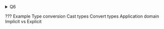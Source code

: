 <details>
<summary>Q6</summary>

## Q6: What is Boxing and Unboxing?

Boxing and Unboxing both are used for type conversion but have some difference:

* **Boxing**: Boxing is the process of converting a value type data type to the object or to any interface data type which is implemented by this value type. When the CLR boxes a value means when CLR is converting a value type to Object Type, it wraps the value inside a `System.Object` and stores it on the heap area in application domain.

* **Unboxing**: Unboxing is also a process which is used to extract the value type from the object or any implemented interface type. Boxing may be done implicitly, but unboxing have to be explicit by code.

The concept of boxing and unboxing underlines the C# unified view of the type system in which a value of any type can be treated as an object.

</details>

???
Example
Type conversion
Cast types
Convert types
Application domain
Implicit vs Explicit
